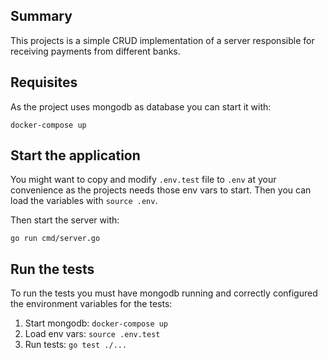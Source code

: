 ## Summary

This projects is a simple CRUD implementation of a server responsible for receiving payments from different banks.

## Requisites

As the project uses mongodb as database you can start it with:

`docker-compose up`

## Start the application

You might want to copy and modify `.env.test` file to `.env` at your convenience as the projects needs those env vars to start. Then you can load the variables with `source .env`.

Then start the server with:

`go run cmd/server.go`

## Run the tests

To run the tests you must have mongodb running and correctly configured the environment variables for the tests:

1) Start mongodb: `docker-compose up`
2) Load env vars: `source .env.test`
3) Run tests: `go test ./...`
